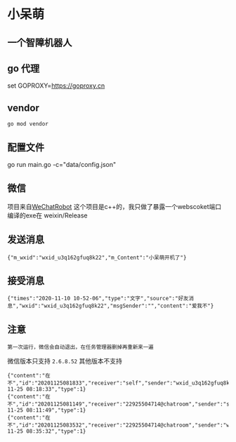 # 小呆萌

## 一个智障机器人

## go 代理
 
   set GOPROXY=https://goproxy.cn
   
## vendor

    go mod vendor   
   
## 配置文件

   go run main.go -c="data/config.json"
   
## 微信
项目来自[WeChatRobot](https://github.com/TonyChen56/WeChatRobot.git)
这个项目是c++的，我只做了暴露一个webscoket端口
编译的exe在 weixin/Release

## 发送消息

    {"m_wxid":"wxid_u3q162gfuq8k22","m_Content":"小呆萌开机了"}
    
## 接受消息

    {"times":"2020-11-10 10-52-06","type":"文字","source":"好友消息","wxid":"wxid_u3q162gfuq8k22","msgSender":"","content":"爱我不"}
    
## 注意

    第一次运行，微信会自动退出，在任务管理器删掉再重新来一遍
    
微信版本只支持  `2.6.8.52` 其他版本不支持 

    {"content":"在不","id":"20201125081833","receiver":"self","sender":"wxid_u3q162gfuq8k22","srvid":1,"time":"2020-11-25 08:18:33","type":1}
    {"content":"在不","id":"20201125081149","receiver":"22925504714@chatroom","sender":"self","srvid":1,"time":"2020-11-25 08:11:49","type":1}
    {"content":"在不","id":"20201125083532","receiver":"22925504714@chatroom","sender":"wxid_u3q162gfuq8k22","srvid":1,"time":"2020-11-25 08:35:32","type":1}
